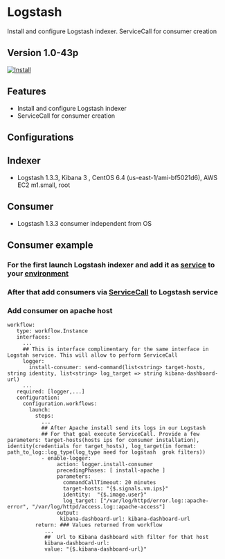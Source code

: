 Logstash
===============
Install and configure Logstash indexer. ServiceCall for consumer creation

Version 1.0-43p
---------------

[![Install](https://raw.github.com/qubell-bazaar/component-skeleton/master/img/install.png)](https://express.qubell.com/applications/upload?metadataUrl=https://raw.github.com/qubell-bazaar/component-logstash/1.0-43p/meta.yml)


Features
--------
  - Install and configure Logstash indexer
  - ServiceCall for consumer creation

Configurations
--------------
  Indexer
  -------
  - Logstash 1.3.3, Kibana 3 , CentOS 6.4 (us-east-1/ami-bf5021d6), AWS EC2 m1.small, root
  
  Consumer
  --------
  - Logstash 1.3.3 consumer independent from OS

Consumer example
---------------

### For the first launch Logstash indexer and add it as [service](http://docs.qubell.com/actions/services/contents.html) to your [environment](http://docs.qubell.com/concepts/environments.html) 
### After that add consumers via [ServiceCall](http://docs.qubell.com/actions/services/serviceCall.html) to Logstash service
### Add consumer on apache host

    workflow:
       type: workflow.Instance
       interfaces:
         ...
         ## This is interface complimentary for the same interface in Logstah service. This will allow to perform ServiceCall
         logger:
           install-consumer: send-command(list<string> target-hosts, string identity, list<string> log_target => string kibana-dashboard-url)
         ...
       required: [logger,...]
       configuration:
         configuration.workflows:
           launch: 
             steps:
               ...
               ## After Apache install send its logs in our Logstash
               ## For that goal execute ServiceCall. Provide a few parameters: target-hosts(hosts ips for consumer installation), identity(credentials for target_hosts), log_target(in format: path_to_log::log_type(log_type need for logstash  grok filters))
               - enable-logger:
                    action: logger.install-consumer
                    precedingPhases: [ install-apache ]
                    parameters:
                      commandCallTimeout: 20 minutes
                      target-hosts: "{$.signals.vm.ips}"
                      identity:  "{$.image.user}"
                      log_target: ["/var/log/httpd/error.log::apache-error", "/var/log/httpd/access.log::apache-access"]
                    output:
                     kibana-dashboard-url: kibana-dashboard-url
             return: ### Values returned from workflow
                ...
                ##  Url to Kibana dashboard with filter for that host
                kibana-dashboard-url:
                value: "{$.kibana-dashboard-url}"
